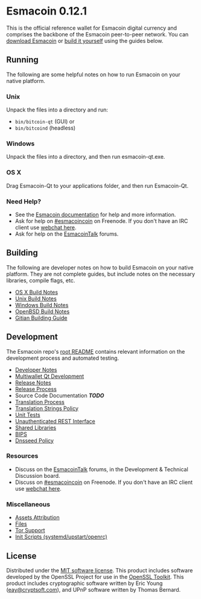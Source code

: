 Esmacoin 0.12.1
=====================

This is the official reference wallet for Esmacoin digital currency and comprises the backbone of the Esmacoin peer-to-peer network. You can [download Esmacoin](https://www.esmacoin.org/downloads/) or [build it yourself](#building) using the guides below.

Running
---------------------
The following are some helpful notes on how to run Esmacoin on your native platform.

### Unix

Unpack the files into a directory and run:

- `bin/bitcoin-qt` (GUI) or
- `bin/bitcoind` (headless)

### Windows

Unpack the files into a directory, and then run esmacoin-qt.exe.

### OS X

Drag Esmacoin-Qt to your applications folder, and then run Esmacoin-Qt.

### Need Help?

* See the [Esmacoin documentation](https://esmacoincoin.atlassian.net/wiki/display/DOC)
for help and more information.
* Ask for help on [#esmacoincoin](http://webchat.freenode.net?channels=esmacoincoin) on Freenode. If you don't have an IRC client use [webchat here](http://webchat.freenode.net?channels=esmacoincoin).
* Ask for help on the [EsmacoinTalk](https://esmacointalk.org/) forums.

Building
---------------------
The following are developer notes on how to build Esmacoin on your native platform. They are not complete guides, but include notes on the necessary libraries, compile flags, etc.

- [OS X Build Notes](build-osx.md)
- [Unix Build Notes](build-unix.md)
- [Windows Build Notes](build-windows.md)
- [OpenBSD Build Notes](build-openbsd.md)
- [Gitian Building Guide](gitian-building.md)

Development
---------------------
The Esmacoin repo's [root README](/README.md) contains relevant information on the development process and automated testing.

- [Developer Notes](developer-notes.md)
- [Multiwallet Qt Development](multiwallet-qt.md)
- [Release Notes](release-notes.md)
- [Release Process](release-process.md)
- Source Code Documentation ***TODO***
- [Translation Process](translation_process.md)
- [Translation Strings Policy](translation_strings_policy.md)
- [Unit Tests](unit-tests.md)
- [Unauthenticated REST Interface](REST-interface.md)
- [Shared Libraries](shared-libraries.md)
- [BIPS](bips.md)
- [Dnsseed Policy](dnsseed-policy.md)

### Resources
* Discuss on the [EsmacoinTalk](https://esmacointalk.org/) forums, in the Development & Technical Discussion board.
* Discuss on [#esmacoincoin](http://webchat.freenode.net/?channels=esmacoincoin) on Freenode. If you don't have an IRC client use [webchat here](http://webchat.freenode.net/?channels=esmacoincoin).

### Miscellaneous
- [Assets Attribution](assets-attribution.md)
- [Files](files.md)
- [Tor Support](tor.md)
- [Init Scripts (systemd/upstart/openrc)](init.md)

License
---------------------
Distributed under the [MIT software license](http://www.opensource.org/licenses/mit-license.php).
This product includes software developed by the OpenSSL Project for use in the [OpenSSL Toolkit](https://www.openssl.org/). This product includes
cryptographic software written by Eric Young ([eay@cryptsoft.com](mailto:eay@cryptsoft.com)), and UPnP software written by Thomas Bernard.
